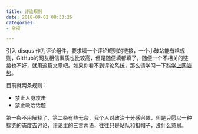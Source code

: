 ```yaml
---
title: 评论规则
date: 2018-09-02 08:33:26
categories:
- 杂项

---
```


引入 disqus 作为评论组件，要求填一个评论规则的链接，一个小破站能有啥规则，GItHub的网友相信素质也比较高，但是随便填都填了，随便一个不相关的链接也不好，就用这篇文章吧。如果你看不到评论系统，那么请学习一下[科学上网姿势](https://goclaude.github.io/%E6%95%88%E7%8E%87/2018/08/29/shadowsocks-libev/)。

目前就两条规则：

- 禁止人身攻击
- 禁止政治话题

第一条不用解释了，第二条有些无奈，我个人对政治十分感兴趣，但是只愿以一种探究的态度去讨论，评论里的三言两语，往往只是站队和扣帽子，没什么意思。